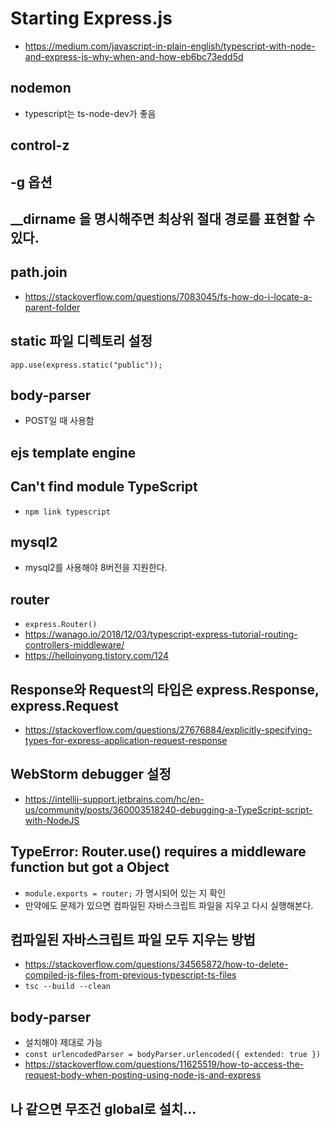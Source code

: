 # Starting Express.js
* https://medium.com/javascript-in-plain-english/typescript-with-node-and-express-js-why-when-and-how-eb6bc73edd5d

## nodemon

- typescript는 ts-node-dev가 좋음

## control-z

## -g 옵션

## \_\_dirname 을 명시해주면 최상위 절대 경로를 표현할 수 있다.

## path.join

- https://stackoverflow.com/questions/7083045/fs-how-do-i-locate-a-parent-folder

## static 파일 디렉토리 설정

`app.use(express.static("public"));`

## body-parser

- POST일 때 사용함

## ejs template engine

## Can't find module TypeScript
* ```npm link typescript```

## mysql2
* mysql2를 사용해야 8버전을 지원한다.

## router
* ```express.Router()```
* https://wanago.io/2018/12/03/typescript-express-tutorial-routing-controllers-middleware/
* https://helloinyong.tistory.com/124

## Response와 Request의 타입은 express.Response, express.Request
* https://stackoverflow.com/questions/27676884/explicitly-specifying-types-for-express-application-request-response

## WebStorm debugger 설정
* https://intellij-support.jetbrains.com/hc/en-us/community/posts/360003518240-debugging-a-TypeScript-script-with-NodeJS

## TypeError: Router.use() requires a middleware function but got a Object
* ```module.exports = router;``` 가 명시되어 있는 지 확인
* 만약에도 문제가 있으면 컴파일된 자바스크립트 파일을 지우고 다시 실행해본다.

## 컴파일된 자바스크립트 파일 모두 지우는 방법
* https://stackoverflow.com/questions/34565872/how-to-delete-compiled-js-files-from-previous-typescript-ts-files
* ```tsc --build --clean```

## body-parser
* 설치해야 제대로 가능
* ```const urlencodedParser = bodyParser.urlencoded({ extended: true })```
* https://stackoverflow.com/questions/11625519/how-to-access-the-request-body-when-posting-using-node-js-and-express

## 나 같으면 무조건 global로 설치...